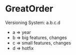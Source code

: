 # GreatOrder

Versioning System: a.b.c.d

- a => year
- b => big features, changes
- c => small features, changes
- d => hotfix
